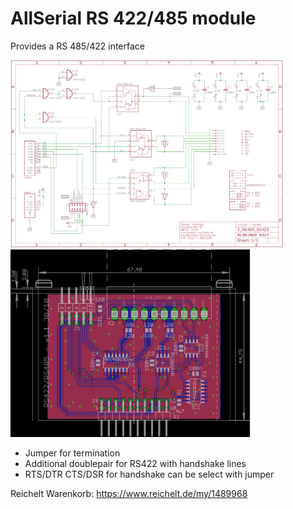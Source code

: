# AllSerial RS 422/485 module
Provides a RS 485/422 interface

<img src="2_RS485_RS422_SCHEM.png" height="300"><img src="2_RS485_RS422_BOARD.png" height="300">

* Jumper for termination
* Additional doublepair for RS422 with handshake lines
* RTS/DTR CTS/DSR for handshake can be select with jumper

Reichelt Warenkorb: https://www.reichelt.de/my/1489968
